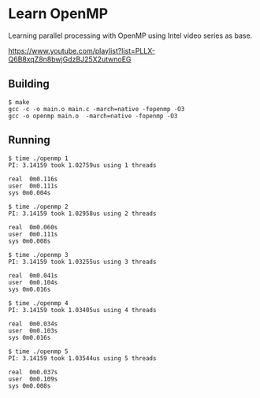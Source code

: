 # Learn OpenMP

Learning parallel processing with OpenMP using Intel video series as base.

https://www.youtube.com/playlist?list=PLLX-Q6B8xqZ8n8bwjGdzBJ25X2utwnoEG

## Building

```
$ make
gcc -c -o main.o main.c -march=native -fopenmp -O3
gcc -o openmp main.o  -march=native -fopenmp -O3
```

## Running
```
$ time ./openmp 1
PI: 3.14159 took 1.02759us using 1 threads

real  0m0.116s
user  0m0.111s
sys 0m0.004s

$ time ./openmp 2
PI: 3.14159 took 1.02958us using 2 threads

real  0m0.060s
user  0m0.111s
sys 0m0.008s

$ time ./openmp 3
PI: 3.14159 took 1.03255us using 3 threads

real  0m0.041s
user  0m0.104s
sys 0m0.016s

$ time ./openmp 4
PI: 3.14159 took 1.03405us using 4 threads

real  0m0.034s
user  0m0.103s
sys 0m0.016s

$ time ./openmp 5
PI: 3.14159 took 1.03544us using 5 threads

real  0m0.037s
user  0m0.109s
sys 0m0.008s
```